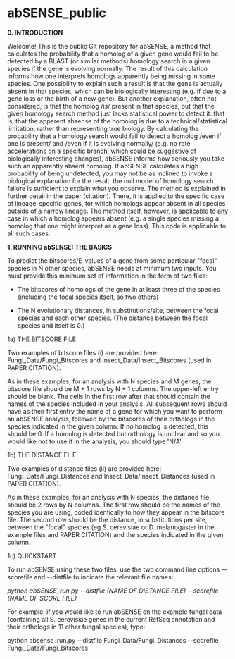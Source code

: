 # abSENSE_public

__0. INTRODUCTION__ 

Welcome! This is the public Git repository for abSENSE, a method that calculates the probability that a homolog of a given gene would fail to be detected by a BLAST (or similar methods) homology search in a given species if the gene is evolving normally. 
The result of this calculation informs how one interprets homologs apparently being missing in some species. One possibility to explain such a result is that the gene is actually absent in that species, which can be biologically interesting (e.g. if due to a gene loss or the birth of a new gene). 
But another explanation, often not considered, is that the homolog /is/ present in that species, but that the given homology search method just lacks statistical power to detect it: that is, that the apparent absense of the homolog is due to a technical/statistical limitation, rather than representing true biology.
By calculating the probability that a homology search would fail to detect a homolog /even if one is present/ and /even if it is evolving normally/ (e.g. no rate accelerations on a specific branch, which could be suggestive of biologically interesting changes), abSENSE informs how seriously you take such an apparently absent homolog. If abSENSE calculates a high probability of being undetected, you may not be as inclined to invoke a biological explanation for the result: the null model of homology search failure is sufficient to explain what you observe.
The method is explained in further detail in the paper (citation). There, it is applied to the specific case of lineage-specific genes, for which homologs appear absent in all species outside of a narrow lineage. The method itself, however, is applicable to any case in which a homolog appears absent (e.g. a single species missing a homolog that one might interpret as a gene loss). This code is applicable to all such cases. 

__1. RUNNING abSENSE: THE BASICS__

To predict the bitscores/E-values of a gene from some particular "focal" species in N other species, abSENSE needs at minimum two inputs. You must provide this minimum set of information in the form of two files:

- The bitscores of homologs of the gene in at least three of the  species (including the focal species itself, so two others)

- The N evolutionary distances, in substitutions/site, between the focal species and each other species. (The distance between the focal species and itself is 0.)

1a) THE BITSCORE FILE 

Two examples of bitscore files (i) are provided here: Fungi_Data/Fungi_Bitscores and Insect_Data/Insect_Bitscores (used in PAPER CITATION).

As in these examples, for an analysis with N species and M genes, the bitscore file should be M + 1 rows by N + 1 columns. The upper-left entry should be blank. The cells in the first row after that should contain the names of the species included in your analysis. All subsequent rows should have as their first entry the name of a gene for which you want to perform an abSENSE analysis, followed by the bitscores of their orthologs in the species indicated in the given column. 
If no homolog is detected, this should be 0. If a homolog is detected but orthology is unclear and so you would like not to use it in the analysis, you should type 'N/A'. 

1b) THE DISTANCE FILE 

Two examples of distance files (ii) are provided here: Fungi_Data/Fungi_Distances and Insect_Data/Insect_Distances (used in PAPER CITATION). 

As in these examples, for an analysis with N species, the distance file should be 2 rows by N columns. The first row should be the names of the species you are using, coded identically to how they appear in the bitscore file. The second row should be the distance, in substitutions per site, between the "focal" species (eg S. cerevisiae or D. melanogaster in the example files and PAPER CITATION) and the species indicated in the given column.

1c) QUICKSTART

To run abSENSE using these two files, use the two command line options --scorefile and --distfile to indicate the relevant file names: 

_python abSENSE_run.py --distfile (NAME OF DISTANCE FILE) --scorefile (NAME OF SCORE FILE)_ 

For example, if you would like to run abSENSE on the example fungal data (containing all S. cerevisiae genes in the current RefSeq annotation and their orthologs in 11 other fungal species), type: 

python absense_run.py --distfile Fungi_Data/Fungi_Distances --scorefile Fungi_Data/Fungi_Bitscores 


